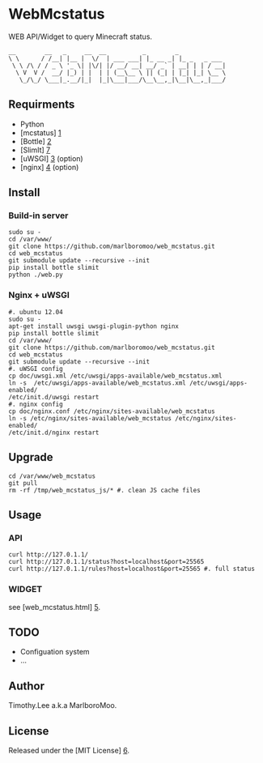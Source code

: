 # WebMcstatus

WEB API/Widget to query Minecraft status.
```
__        __   _     __  __          _        _             
\ \      / /__| |__ |  \/  | ___ ___| |_ __ _| |_ _   _ ___ 
 \ \ /\ / / _ \ '_ \| |\/| |/ __/ __| __/ _` | __| | | / __|
  \ V  V /  __/ |_) | |  | | (__\__ \ || (_| | |_| |_| \__ \
   \_/\_/ \___|_.__/|_|  |_|\___|___/\__\__,_|\__|\__,_|___/

```

## Requirments 
 - Python
 - [mcstatus] [1]
 - [Bottle] [2]
 - [SlimIt] [7]
 - [uWSGI] [3] (option)
 - [nginx] [4] (option)
                                                                                
## Install

### Build-in server
```
sudo su -
cd /var/www/
git clone https://github.com/marlboromoo/web_mcstatus.git
cd web_mcstatus
git submodule update --recursive --init
pip install bottle slimit
python ./web.py
```

### Nginx + uWSGI
```
#. ubuntu 12.04
sudo su -
apt-get install uwsgi uwsgi-plugin-python nginx 
pip install bottle slimit
cd /var/www/
git clone https://github.com/marlboromoo/web_mcstatus.git
cd web_mcstatus 
git submodule update --recursive --init
#. uWSGI config
cp doc/uwsgi.xml /etc/uwsgi/apps-available/web_mcstatus.xml
ln -s  /etc/uwsgi/apps-available/web_mcstatus.xml /etc/uwsgi/apps-enabled/
/etc/init.d/uwsgi restart
#. nginx config
cp doc/nginx.conf /etc/nginx/sites-available/web_mcstatus
ln -s /etc/nginx/sites-available/web_mcstatus /etc/nginx/sites-enabled/
/etc/init.d/nginx restart
```

## Upgrade
```
cd /var/www/web_mcstatus
git pull
rm -rf /tmp/web_mcstatus_js/* #. clean JS cache files
```

## Usage

### API
```
curl http://127.0.1.1/ 
curl http://127.0.1.1/status?host=localhost&port=25565
curl http://127.0.1.1/rules?host=localhost&port=25565 #. full status
```

### WIDGET
see [web_mcstatus.html] [5].

## TODO
 - Configuation system
 - ...

## Author                                                                       
Timothy.Lee a.k.a MarlboroMoo.                                                  
                                                                                
## License                                                                      
Released under the [MIT License] [6].                                           
                                                                                
  [1]: https://github.com/Dinnerbone/mcstatus "mcstatus"
  [2]: http://bottlepy.org "Bottle"
  [3]: http://projects.unbit.it/uwsgi/ "uWSGI"
  [4]: http://nginx.org/ "Nginx"
  [5]: https://github.com/marlboromoo/web_mcstatus/blob/master/doc/web_mcstatus.html "web_mcstatus.html"
  [6]: http://opensource.org/licenses/MIT "MIT License"
  [7]: https://github.com/rspivak/slimit "SlimIt"

